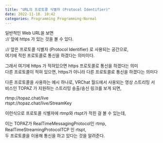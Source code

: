 ```yaml
---
title: "URL의 프로토콜 식별자 (Protocol Identifier)"
date: 2022-11-18. 10:42
categories: Programming Programming-Normal
---
```


일반적인 Web URL을 보면  
:// 앞에 https 가 있는 것을 볼 수 있다.  

:// 앞은 프로토콜 식별자 (Protocol Identifier) 로 사용되는 공간으로,  
여기에 적힌 프로토콜로 통신을 하겠다는 의미이다.  

그래서 여기에 https 가 적혀있으면 https 프로토콜로 통신을 하겠다는 의미  
다른 프로토콜이 적혀 있으면, https가 아니라 다른 프로토콜로 통신을 하겠다는 의미다  

다른 프로토콜을 사용하는 예시 하나로, VRChat 월드에서 사용되는 영상 스트리밍 서비스인 TOPAZ 가 지원하는 스트리밍 송출/송신 링크를 보게 되면,  

rtmp://topaz.chat/live  
rtspt://topaz.chat/live/StreamKey  

이런식으로 프로토콜 식별자에 rtmp와 rtspt가 적힌 걸 볼 수 있는데,  

이는 TOPAZ가 RealTimeMessagingProtocol인 rtmp, RealTimeStreamingProtocolTCP 인 rtspt,  
두 프로토콜을 이용해 통신을 하고 있다는 것을 알려준다.  
